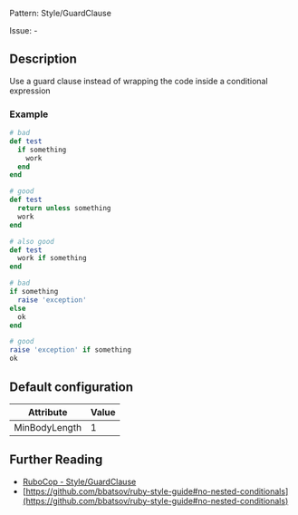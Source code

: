 Pattern: Style/GuardClause

Issue: -

## Description

Use a guard clause instead of wrapping the code inside a conditional
expression

### Example

```ruby
# bad
def test
  if something
    work
  end
end

# good
def test
  return unless something
  work
end

# also good
def test
  work if something
end

# bad
if something
  raise 'exception'
else
  ok
end

# good
raise 'exception' if something
ok
```

## Default configuration

Attribute | Value
--- | ---
MinBodyLength | 1

## Further Reading

* [RuboCop - Style/GuardClause](https://rubocop.readthedocs.io/en/latest/cops_style/#styleguardclause)
* [https://github.com/bbatsov/ruby-style-guide#no-nested-conditionals](https://github.com/bbatsov/ruby-style-guide#no-nested-conditionals)
